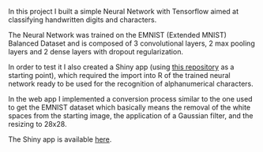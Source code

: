 In this project I built a simple Neural Network with Tensorflow aimed at classifying handwritten digits and characters.

The Neural Network was trained on the EMNIST (Extended MNIST) Balanced Dataset and is composed of 3 convolutional layers, 2 max pooling layers and 2 dense layers with dropout regularization.


In order to test it I also created a Shiny app (using [this repository](https://github.com/rocalabern/HandwrittenDigitRecognition) as a starting point), which required the import into R of the trained neural network ready to be used for the recognition of alphanumerical characters.

In the web app I implemented a conversion process similar to the one used to get the EMNIST dataset which basically means the removal of the white spaces from the starting image, the application of a Gaussian filter, and the resizing to 28x28.

The Shiny app is available [here](http://carlocavalieri.com/recognizer).
